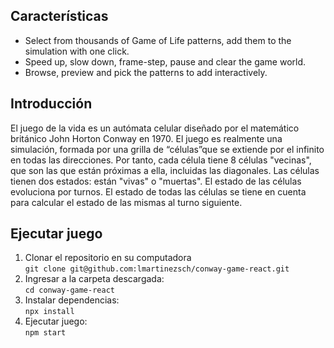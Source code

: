 
## Características
* Select from thousands of Game of Life patterns, add them to the simulation with one click.
* Speed up, slow down, frame-step, pause and clear the game world.
* Browse, preview and pick the patterns to add interactively.

## Introducción

El juego de la vida es un autómata celular diseñado por el matemático británico John Horton
Conway en 1970. El juego es realmente una simulación, formada por una grilla de “células”que
se extiende por el infinito en todas las direcciones. Por tanto, cada célula tiene 8 células
"vecinas", que son las que están próximas a ella, incluidas las diagonales. Las células tienen
dos estados: están "vivas" o "muertas". El estado de las células evoluciona por turnos. El
estado de todas las células se tiene en cuenta para calcular el estado de las mismas al turno
siguiente.


## Ejecutar juego

1) Clonar el repositorio en su computadora  
`git clone git@github.com:lmartinezsch/conway-game-react.git`  
2) Ingresar a la carpeta descargada:  
`cd conway-game-react`  
3) Instalar dependencias:  
`npx install`  
4) Ejecutar juego:  
`npm start`
